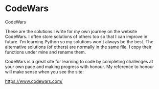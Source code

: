 # CodeWars
CodeWars

These are the solutions I write for my own journey on the website CodeWars. I often store solutions of others too 
so that I can improve in future. I'm learning Python so my solutions won't always be the best.
The alternative solutions (of others) are normally in the same file. I copy their functions under mine and rename them.

CodeWars is a great site for learning to code by completing challenges at your own pace and making progress with honour.
My reference to honour will make sense when you see the site:  

https://www.codewars.com/
